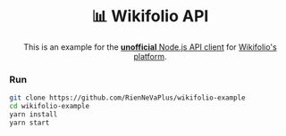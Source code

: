 <h1 align="center">
  📊 Wikifolio API
</h1>

<p align="center">
This is an example for the <a href="https://github.com/RienNeVaPlus/wikifolio"><strong>unofficial</strong> Node.js API client</a> for <a href="https://www.wikifolio.com">Wikifolio's platform</a>.
</p>

### Run

```bash
git clone https://github.com/RienNeVaPlus/wikifolio-example
cd wikifolio-example
yarn install
yarn start